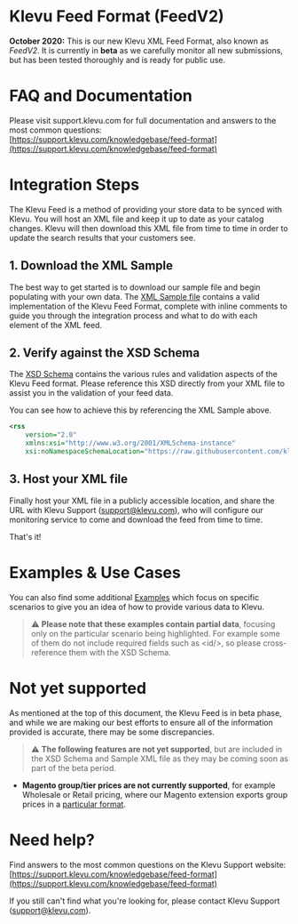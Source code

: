 # Klevu Feed Format (FeedV2)

**October 2020:** This is our new Klevu XML Feed Format, also known as *FeedV2*.
It is currently in **beta** as we carefully monitor all new submissions,
but has been tested thoroughly and is ready for public use.

# FAQ and Documentation

Please visit support.klevu.com for full documentation and answers to the most common questions:  
[https://support.klevu.com/knowledgebase/feed-format](https://support.klevu.com/knowledgebase/feed-format)

# Integration Steps

The Klevu Feed is a method of providing your store data to be synced with Klevu.
You will host an XML file and keep it up to date as your catalog changes.
Klevu will then download this XML file from time to time
in order to update the search results that your customers see.

## 1. Download the XML Sample

The best way to get started is to download our sample file and begin populating with
your own data. The [XML Sample file](./sample.xml) contains a valid implementation
of the Klevu Feed Format, complete with inline comments to guide you through the
integration process and what to do with each element of the XML feed.

## 2. Verify against the XSD Schema

The [XSD Schema](./schema.xsd) contains the various rules and validation aspects
of the Klevu Feed format. Please reference this XSD directly from your XML file
to assist you in the validation of your feed data.

You can see how to achieve this by referencing the XML Sample above.

```xml
<rss
    version="2.0"
    xmlns:xsi="http://www.w3.org/2001/XMLSchema-instance"
    xsi:noNamespaceSchemaLocation="https://raw.githubusercontent.com/klevu/feed/2.0/schema.xsd">
```

## 3. Host your XML file

Finally host your XML file in a publicly accessible location, and share the URL with Klevu
Support (support@klevu.com), who will configure our monitoring service to come and download
the feed from time to time.

That's it!

# Examples & Use Cases

You can also find some additional [Examples](./examples) which focus on specific
scenarios to give you an idea of how to provide various data to Klevu.

> :warning: **Please note that these examples contain partial data**, focusing only 
on the particular scenario being highlighted. For example some of them do not include required
fields such as &lt;id/&gt;, so please cross-reference them with the XSD Schema.

# Not yet supported

As mentioned at the top of this document, the Klevu Feed is in beta phase, and while we are making
our best efforts to ensure all of the information provided is accurate, there may be some discrepancies.

> :warning: **The following features are not yet supported**, but are included in the XSD Schema and
Sample XML file as they may be coming soon as part of the beta period.

- **Magento group/tier prices are not currently supported**,
for example Wholesale or Retail pricing, where our Magento extension exports group prices in a
[particular format](https://support.klevu.com/knowledgebase/magento-group-prices-and-catalog-price-rules/).

# Need help?

Find answers to the most common questions on the Klevu Support website:  
[https://support.klevu.com/knowledgebase/feed-format](https://support.klevu.com/knowledgebase/feed-format)

If you still can't find what you're looking for, please contact Klevu Support (support@klevu.com).
